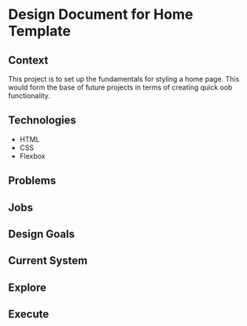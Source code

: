 

# Design Document for Home Template

## Context
This project is to set up the fundamentals for styling a home page. This would form the base of future projects in terms of creating quick oob functionality.

## Technologies
  - HTML
  - CSS
  - Flexbox

## Problems

## Jobs

## Design Goals

## Current System

## Explore

## Execute
